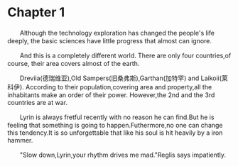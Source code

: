 # Chapter 1

　　Although the technology exploration has changed the people's life deeply, the basic sciences have little progress that almost can ignore.

　　And this is a completely different world. There are only four countries,of course, their area covers almost of the earth.

　　Dreviia(德瑞维亚),Old Sampers(旧桑弗斯),Garthan(加特罕) and Laikoii(莱科伊). According to their population,covering area and property,all the inhabitants make an order of their power. However,the 2nd and the 3rd countries are at war.



　　Lyrin is always fretful recently with no reason he can find.But he is feeling that something is going to happen.Futhermore,no one can change this tendency.It is so unforgettable that like his soul is hit heavily by a iron hammer.

　　"Slow down,Lyrin,your rhythm drives me mad."Reglis says impatiently.

